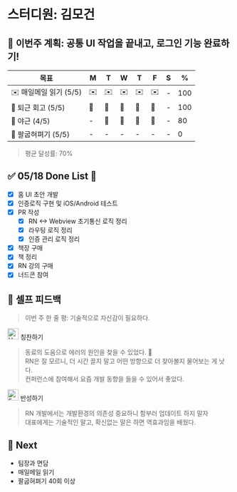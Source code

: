# 스터디원: 김모건

## 🚀 이번주 계획: 공통 UI 작업을 끝내고, 로그인 기능 완료하기!

| 목표                   | M   | T   | W   | T   | F   | S   | %   |
| ---------------------- | --- | --- | --- | --- | --- | --- | --- |
| ✉️ 매일메일 읽기 (5/5) | ✉️  | ✉️  | ✉️  | ✉️  | ✉️  | -   | 100 |
| 🤔 퇴근 회고 (5/5)     | 🤔  | 🤔  | 🤔  | 🤔  | 🤔  | -   | 100 |
| 🌙 야근 (4/5)          | -   | 🌙  | 🌙  | 🌙  | 🌙  | -   | 80  |
| 💪 팔굽혀펴기 (5/5)    | -   | -   | -   | -   | -   | -   | 0   |

> 평균 달성률: 70% <br>

## ✅ 05/18 Done List 🌸

- [x] 홈 UI 초안 개발
- [x] 인증로직 구현 및 iOS/Android 테스트
- [x] PR 작성
  - [x] RN <-> Webview 초기통신 로직 정리
  - [x] 라우팅 로직 정리
  - [x] 인증 관리 로직 정리
- [x] 책장 구매
- [x] 책 정리
- [x] RN 강의 구매
- [x] 너드콘 참여

## 🎉 셀프 피드백

> 이번 주 한 줄 평: 기술적으로 자신감이 필요하다.<br>

<img src="https://raw.githubusercontent.com/Tarikul-Islam-Anik/Animated-Fluent-Emojis/master/Emojis/Smilies/Hugging%20Face.png" alt="Hugging Face" width="25" height="25"> 칭찬하기 </img>

> 동료의 도움으로 에러의 원인을 찾을 수 있었다. 👏 <br>
> RN은 잘 모르니, 더 시간 끌지 말고 어떤 방향으로 더 찾아볼지 물어보는 게 낫다.<br>
> 컨퍼런스에 참여해서 요즘 개발 동향을 들을 수 있어서 좋았다.<br>

<img src="https://raw.githubusercontent.com/Tarikul-Islam-Anik/Animated-Fluent-Emojis/master/Emojis/Smilies/Face%20with%20Monocle.png" alt="Face with Monocle" width="25" height="25"> 반성하기</img>

> RN 개발에서는 개발환경의 의존성 중요하니 함부러 업데이트 하지 말자<br>
> 대표에게는 기술적인 말고, 확신없는 말은 하면 역효과임을 배웠다.<br>

## 🌱 Next

- 팀장과 면담
- 매일메일 읽기
- 팔굽혀펴기 40회 이상
